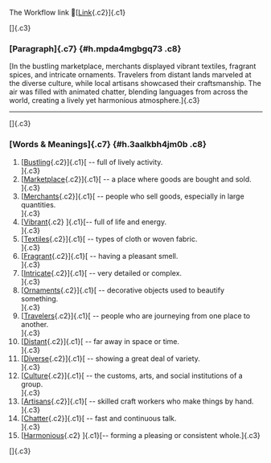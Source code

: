 The Workflow link
👏[[Link](https://www.google.com/url?q=http://www.google.com&sa=D&source=editors&ust=1758518675146178&usg=AOvVaw0KUp_vY7XkmROnxJcLqowG){.c2}]{.c1}

[]{.c3}

### [Paragraph]{.c7} {#h.mpda4mgbgq73 .c8}

[In the bustling marketplace, merchants displayed vibrant textiles,
fragrant spices, and intricate ornaments. Travelers from distant lands
marveled at the diverse culture, while local artisans showcased their
craftsmanship. The air was filled with animated chatter, blending
languages from across the world, creating a lively yet harmonious
atmosphere.]{.c3}

------------------------------------------------------------------------

[]{.c3}

### [Words & Meanings]{.c7} {#h.3aalkbh4jm0b .c8}

1.  [[Bustling](https://www.google.com/url?q=http://www.google.com&sa=D&source=editors&ust=1758518675146798&usg=AOvVaw0ObW94fg3X1LVtqFcTwm_U){.c2}]{.c1}[ --
    full of lively activity.\
    ]{.c3}
2.  [[Marketplace](https://www.google.com/url?q=http://www.google.com&sa=D&source=editors&ust=1758518675146923&usg=AOvVaw0VlMzL-EViMABd1dxlu1xp){.c2}]{.c1}[ --
    a place where goods are bought and sold.\
    ]{.c3}
3.  [[Merchants](https://www.google.com/url?q=http://www.google.com&sa=D&source=editors&ust=1758518675147032&usg=AOvVaw34V7pdGmW_WdupkFR_Dyir){.c2}]{.c1}[ --
    people who sell goods, especially in large quantities.\
    ]{.c3}
4.  [[Vibrant](https://www.google.com/url?q=http://www.google.com&sa=D&source=editors&ust=1758518675147143&usg=AOvVaw3J-ygpSzSdqlT2qaYn0a94){.c2}
    ]{.c1}[-- full of life and energy.\
    ]{.c3}
5.  [[Textiles](https://www.google.com/url?q=http://www.google.com&sa=D&source=editors&ust=1758518675147228&usg=AOvVaw3Wde5tumBs_TkfOGqMJO93){.c2}]{.c1}[ --
    types of cloth or woven fabric.\
    ]{.c3}
6.  [[Fragrant](https://www.google.com/url?q=http://www.google.com&sa=D&source=editors&ust=1758518675147337&usg=AOvVaw3TyW-IuVCqYBWh17ACJS7r){.c2}]{.c1}[ --
    having a pleasant smell.\
    ]{.c3}
7.  [[Intricate](https://www.google.com/url?q=http://www.google.com&sa=D&source=editors&ust=1758518675147427&usg=AOvVaw2LIEZ1cfh_10o2OlKvdCW4){.c2}]{.c1}[ --
    very detailed or complex.\
    ]{.c3}
8.  [[Ornaments](https://www.google.com/url?q=http://www.google.com&sa=D&source=editors&ust=1758518675147516&usg=AOvVaw3fsiBGU2uTN_YHcQtIn5t6){.c2}]{.c1}[ --
    decorative objects used to beautify something.\
    ]{.c3}
9.  [[Travelers](https://www.google.com/url?q=http://www.google.com&sa=D&source=editors&ust=1758518675147622&usg=AOvVaw2PzLwW4G4t4DQ6bJeh7Igr){.c2}]{.c1}[ --
    people who are journeying from one place to another.\
    ]{.c3}
10. [[Distant](https://www.google.com/url?q=http://www.google.com&sa=D&source=editors&ust=1758518675147729&usg=AOvVaw3KVQM7RGNSjShOJ8zQ_5Uk){.c2}]{.c1}[ --
    far away in space or time.\
    ]{.c3}
11. [[Diverse](https://www.google.com/url?q=http://www.google.com&sa=D&source=editors&ust=1758518675147816&usg=AOvVaw1mmMTQD4o7NBmfAmklPX_F){.c2}]{.c1}[ --
    showing a great deal of variety.\
    ]{.c3}
12. [[Culture](https://www.google.com/url?q=http://www.google.com&sa=D&source=editors&ust=1758518675147919&usg=AOvVaw0ClaNmHOO-hmWi9fw-bAZn){.c2}]{.c1}[ --
    the customs, arts, and social institutions of a group.\
    ]{.c3}
13. [[Artisans](https://www.google.com/url?q=http://www.google.com&sa=D&source=editors&ust=1758518675148039&usg=AOvVaw02qXEc7q0o4n2oPHV-1Xkc){.c2}]{.c1}[ --
    skilled craft workers who make things by hand.\
    ]{.c3}
14. [[Chatter](https://www.google.com/url?q=http://www.google.com&sa=D&source=editors&ust=1758518675148153&usg=AOvVaw1vc33FLN3_pP4xGAAr9XHM){.c2}]{.c1}[ --
    fast and continuous talk.\
    ]{.c3}
15. [[Harmonious](https://www.google.com/url?q=http://www.google.com&sa=D&source=editors&ust=1758518675148251&usg=AOvVaw1J1wMREf9GqWgvkLyjpWG7){.c2}
    ]{.c1}[-- forming a pleasing or consistent whole.]{.c3}

[]{.c3}
